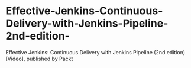 # Effective-Jenkins-Continuous-Delivery-with-Jenkins-Pipeline-2nd-edition-
Effective Jenkins: Continuous Delivery with Jenkins Pipeline (2nd edition) [Video], published by Packt
